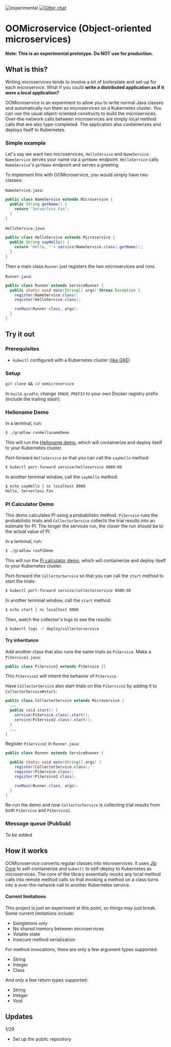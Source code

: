 ![experimental](https://img.shields.io/badge/stability-experimental-red.svg)
[![Gitter chat](https://badges.gitter.im/coollog/oomicroservice.png)](https://gitter.im/coollog/oomicroservice)

# OOMicroservice (Object-oriented microservices)

**Note: This is an experimental prototype. Do NOT use for production.**

## What is this?

Writing microservices tends to involve a lot of boilerplate and set-up for each microservice. What if you could **write a distributed application as if it were a local application?**

OOMicroservice is an experiment to allow you to write normal Java classes and automatically run them as microservices on a Kubernetes cluster. You can use the usual object-oriented constructs to build the microservices. Over-the-network calls between microservices are simply local method calls that are also type-completed. The application also containerizes and deploys itself to Kubernetes.

### Simple example

Let's say we want two microservices, `HelloService` and `NameService`. `NameService` serves your name via a `getName` endpoint. `HelloService` calls `NameService`'s `getName` endpoint and serves a greeting.

To implement this with OOMicroservice, you would simply have two classes:

`NameService.java`:

```java
public class NameService extends Microservice {
  public String getName() {
    return "Serverless Fan";
  }
}
``` 

`HelloService.java`:

```java
public class HelloService extends Microservice {
  public String sayHello() {
    return "Hello, " + service(NameService.class).getName();
  }
}
```

Then a main class `Runner` just registers the two microservices and runs.

`Runner.java`:

```java
public class Runner extends ServiceRunner {
  public static void main(String[] args) throws Exception {
    register(NameService.class);
    register(HelloService.class);

    runMain(Runner.class, args);
  }
}
```

## Try it out

### Prerequisites

- `kubectl` configured with a Kubernetes cluster ([like GKE](https://cloud.google.com/kubernetes-engine/docs/quickstart))

### Setup

```bash
git clone && cd oomicroservice
```

In `build.gradle`, change `IMAGE_PREFIX` to your own Docker registry prefix (include the trailing slash).

### Helloname Demo

In a terminal, run:

```bash
$ ./gradlew runHellonameDemo
```

This will run the [Helloname demo](src/main/java/coollog/experiments/oomicroservice/demo/helloname), which will containerize and deploy itself to your Kubernetes cluster.

Port-forward `HelloService` so that you can call the `sayHello` method:

```bash
$ kubectl port-forward service/helloservice 8080:80
```

In another terminal window, call the `sayHello` method:

```bash
$ echo sayHello | nc localhost 8080
Hello, Serverless Fan
```

### PI Calculator Demo

This demo calculates PI using a probabilistic method. `PiService` runs the probabilistic trials and `CollectorService` collects the trial results into an estimate for PI. The longer the services run, the closer the run should be to the actual value of PI.

In a terminal, run:

```bash
$ ./gradlew runPiDemo
```

This will run the [Pi calculator demo](src/main/java/coollog/experiments/oomicroservice/demo/calculatepi), which will containerize and deploy itself to your Kubernetes cluster.

Port-forward the `CollectorService` so that you can call the `start` method to start the trials:

```bash
$ kubectl port-forward service/collectorservice 8080:80
```

In another terminal window, call the `start` method:

```bash
$ echo start | nc localhost 8080
```

Then, watch the collector's logs to see the results:

```bash
$ kubectl logs -f deploy/collectorservice
```

#### Try inheritance

Add another class that also runs the same trials as `PiService`. Make a `PiService2.java`:

```java
public class PiService2 extends PiService {}
```

This `PiService2` will inherit the behavior of `PiService`.

Have `CollectorService` also start trials on this `PiService2` by adding it to `CollectorService#start`:

```java
public class CollectorService extends Microservice {
  ...
  public void start() {
    service(PiService.class).start();
    service(PiService2.class).start();
  }
  ...
}
```

Register `PiService2` in `Runner.java`:

```java
public class Runner extends ServiceRunner {

  public static void main(String[] args) {
    register(CollectorService.class);
    register(PiService.class);
    register(PiService2.class);

    runMain(Runner.class, args);
  }
}
```

Re-run the demo and now `CollectorService` is collecting trial results from both `PiService` and `PiService2`.

### Message queue (PubSub)

*To be added*

## How it works

OOMicroservice converts regular classes into microservices. It uses [Jib Core](https://github.com/GoogleContainerTools/jib/tree/master/jib-core) to self-containerize and `kubectl` to self-deploy to Kubernetes as microservices. The core of the library essentially mocks any local method calls into remote method calls so that invoking a method on a class turns into a over-the-network call to another Kubernetes service.

#### Current limitations

This project is just an experiment at this point, so things may just break. Some current limitations include:

- Ssingletons only
- No shared memory between microservices
- Volatile state
- Insecure method serialization

For method invocations, there are only a few argument types supported:

- String
- Integer
- Class

And only a few return types supported:

- String
- Integer
- Void

## Updates

1/29

- Set up the public repository
